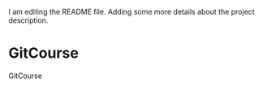 I am editing the README file. Adding some more details about the project description.
# GitCourse
GitCourse

